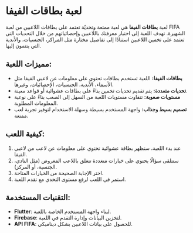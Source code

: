 # لعبة بطاقات الفيفا

لعبة **بطاقات الفيفا** هي لعبة ممتعة وتحديّة تعتمد على بطاقات اللاعبين من لعبة FIFA الشهيرة. تهدف اللعبة إلى اختبار معرفتك باللاعبين وإحصائياتهم من خلال التحديات التي تعتمد على تخمين اللاعبين استنادًا إلى تفاصيل مختارة مثل المراكز، الجنسيات، والأندية التي ينتمون إليها.

## مميزات اللعبة:
- **بطاقات الفيفا:** اللعبة تستخدم بطاقات تحتوي على معلومات عن لاعبي الفيفا مثل الأسماء، الأندية، الجنسيات، الإحصائيات، وغيرها.
- **تحديات متعددة:** يتم تقديم تحديات تخمين بناءً على بطاقات عشوائية أو قواعد معينة.
- **مستويات صعوبة:** تتفاوت مستويات اللعبة من السهل إلى الصعب بناءً على نوعية المعلومات المطلوبة.
- **تصميم بسيط وجذاب:** واجهة المستخدم بسيطة وسهلة الاستخدام لتوفير تجربة لعب ممتعة.

## كيفية اللعب:
1. عند بدء اللعبة، ستظهر بطاقة عشوائية تحتوي على معلومات عن لاعب من لاعبي الفيفا.
2. ستتلقى سؤالًا يحتوي على خيارات متعددة تتعلق باللاعب المعروض (مثل النادي، الجنسية، أو المركز).
3. اختر الإجابة الصحيحة من الخيارات المتاحة.
4. استمر في اللعب لرفع مستوى التحدي مع تقدم اللعبة.

## التقنيات المستخدمة:
- **Flutter**: لبناء واجهة المستخدم الخاصة باللعبة.
- **Firebase**: لتخزين البيانات وإدارة التقدم في اللعبة.
- **API FIFA**: للحصول على بيانات اللاعبين بشكل ديناميكي.

